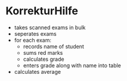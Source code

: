 # KorrekturHilfe

- takes scanned exams in bulk
- seperates exams
- for each exam:
  - records name of student
  - sums red marks
  - calculates grade
  - enters grade along with name into table 
- calculates average
